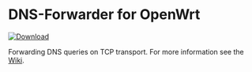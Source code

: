 DNS-Forwarder for OpenWrt
===

 [![Download][B]][2]

Forwarding DNS queries on TCP transport. For more information see the [Wiki][0].

 [0]: https://github.com/aa65535/openwrt-chinadns/wiki/Use-DNS-Forwarder
 [2]: https://github.com/aa65535/openwrt-dns-forwarder/releases/latest
 [B]: https://img.shields.io/badge/Download-v1.0.2-blue.svg
